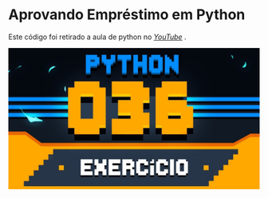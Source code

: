 # Aprovando Empréstimo em Python

Este código foi retirado a aula de python no  <a href="https://www.youtube.com/watch?v=IV13X0QOMU8&ab_channel=CursoemV%C3%ADdeo"><i>YouTube</i></a><span> .

![Resume cv](/Home.jpg)

